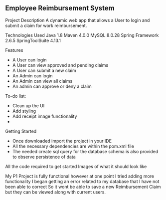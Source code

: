 **Employee Reimbursement System**
--------------------------------------------------------------------------------------------------------------------------


Project Description
A dynamic web app that allows a User to login and submit a claim for work reimbursement.

Technologies Used
Java 1.8
Maven 4.0.0
MySQL 8.0.28
Spring Framework 2.6.5
SpringToolSuite 4.13.1

Features
- A User can login
- A User can view approved and pending claims
- A User can submit a new claim
- An Admin can login
- An Admin can view all claims
- An admin can approve or deny a claim

To-do list:

- Clean up the UI
- Add styling
- Add receipt image functionality
- 
Getting Started
- Once downloaded import the project in your IDE
- All the necessary dependencies are within the pom.xml file
- The needed create sql query for the database schema is also provided to observe persistence of data

All the code required to get started
Images of what it should look like


My P1 Project is fully functional however at one point I tried adding more functionality
I began getting an error related to my database that I have not been able to correct
So it wont be able to save a new Reimbursement Claim but they can be viewed along with current users.
